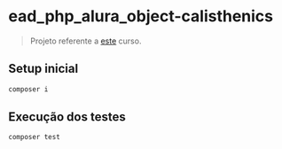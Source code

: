 # ead_php_alura_object-calisthenics

> Projeto referente a [este](https://cursos.alura.com.br/course/object-calisthenics-exercitando-orientacao-objetos) curso.

## Setup inicial

```sh
composer i
```

## Execução dos testes

```sh
composer test
```
